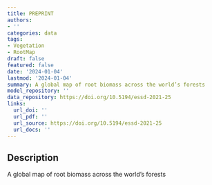 ```yaml
---
title: PREPRINT
authors:
- ''
categories: data
tags:
- Vegetation
- RootMap
draft: false
featured: false
date: '2024-01-04'
lastmod: '2024-01-04'
summary: A global map of root biomass across the world’s forests
model_repository: ''
data_repository: https://doi.org/10.5194/essd-2021-25
links:
  url_doi: ''
  url_pdf: ''
  url_source: https://doi.org/10.5194/essd-2021-25
  url_docs: ''
---
```


## Description

A global map of root biomass across the world’s forests


